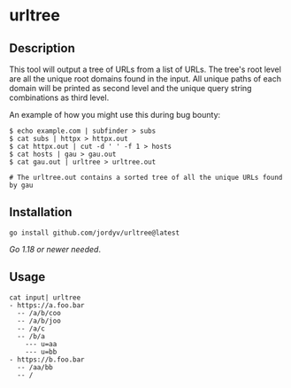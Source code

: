 # urltree

## Description
This tool will output a tree of URLs from a list of URLs. The tree's root level are all the unique root domains found in the input.
All unique paths of each domain will be printed as second level and the unique query string combinations as third level.

An example of how you might use this during bug bounty:
```
$ echo example.com | subfinder > subs
$ cat subs | httpx > httpx.out
$ cat httpx.out | cut -d ' ' -f 1 > hosts
$ cat hosts | gau > gau.out
$ cat gau.out | urltree > urltree.out

# The urltree.out contains a sorted tree of all the unique URLs found by gau
```

## Installation

```
go install github.com/jordyv/urltree@latest
```

_Go 1.18 or newer needed_.

## Usage

```
cat input| urltree
- https://a.foo.bar
  -- /a/b/coo
  -- /a/b/joo
  -- /a/c
  -- /b/a
    --- u=aa
    --- u=bb
- https://b.foo.bar
  -- /aa/bb
  -- /
```
